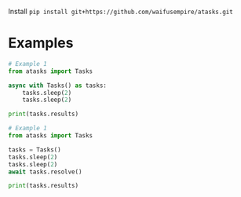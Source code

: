 Install
`pip install git+https://github.com/waifusempire/atasks.git`

# Examples

```py
# Example 1
from atasks import Tasks

async with Tasks() as tasks:
    tasks.sleep(2)
    tasks.sleep(2)

print(tasks.results)
```

```py
# Example 1
from atasks import Tasks

tasks = Tasks()
tasks.sleep(2)
tasks.sleep(2)
await tasks.resolve()

print(tasks.results)
```
